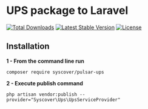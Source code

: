 # UPS package to Laravel

<a href="https://packagist.org/packages/syscover/pulsar-ups"><img src="https://poser.pugx.org/syscover/pulsar-ups/downloads" alt="Total Downloads"></a>
<a href="https://packagist.org/packages/syscover/pulsar-ups"><img src="https://poser.pugx.org/syscover/pulsar-ups/v/stable.svg" alt="Latest Stable Version"></a>
<a href="https://packagist.org/packages/syscover/pulsar-ups"><img src="https://poser.pugx.org/syscover/pulsar-ups/license.svg" alt="License"></a>

## Installation

**1 - From the command line run**
```
composer require syscover/pulsar-ups
```

**2 - Execute publish command**
```
php artisan vendor:publish --provider="Syscover\Ups\UpsServiceProvider"
```